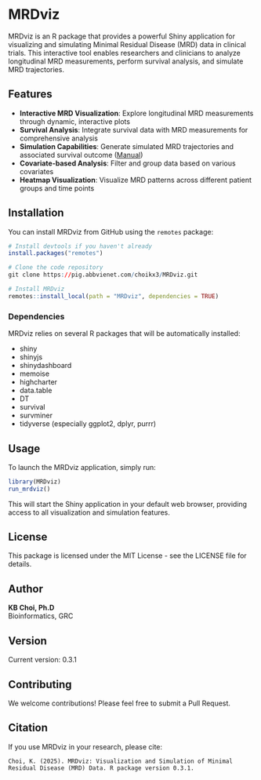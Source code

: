 # MRDviz

MRDviz is an R package that provides a powerful Shiny application for visualizing and simulating Minimal Residual Disease (MRD) data in clinical trials. This interactive tool enables researchers and clinicians to analyze longitudinal MRD measurements, perform survival analysis, and simulate MRD trajectories.

## Features

- **Interactive MRD Visualization**: Explore longitudinal MRD measurements through dynamic, interactive plots
- **Survival Analysis**: Integrate survival data with MRD measurements for comprehensive analysis
- **Simulation Capabilities**: Generate simulated MRD trajectories and associated survival outcome ([Manual](MRDsim.md))
- **Covariate-based Analysis**: Filter and group data based on various covariates
- **Heatmap Visualization**: Visualize MRD patterns across different patient groups and time points

## Installation

You can install MRDviz from GitHub using the `remotes` package:

```R
# Install devtools if you haven't already
install.packages("remotes")

# Clone the code repository
git clone https://pig.abbvienet.com/choikx3/MRDviz.git

# Install MRDviz
remotes::install_local(path = "MRDviz", dependencies = TRUE)
```

### Dependencies

MRDviz relies on several R packages that will be automatically installed:

- shiny
- shinyjs
- shinydashboard
- memoise
- highcharter
- data.table
- DT
- survival
- survminer
- tidyverse (especially ggplot2, dplyr, purrr)

## Usage

To launch the MRDviz application, simply run:

```R
library(MRDviz)
run_mrdviz()
```

This will start the Shiny application in your default web browser, providing access to all visualization and simulation features.

## License

This package is licensed under the MIT License - see the LICENSE file for details.

## Author

**KB Choi, Ph.D**  
Bioinformatics, GRC

## Version

Current version: 0.3.1

## Contributing

We welcome contributions! Please feel free to submit a Pull Request.

## Citation

If you use MRDviz in your research, please cite:

```
Choi, K. (2025). MRDviz: Visualization and Simulation of Minimal Residual Disease (MRD) Data. R package version 0.3.1.